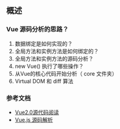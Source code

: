 ## 概述

### Vue 源码分析的思路？
1. 数据绑定是如何实现的？
2. 全局方法和实例方法是如何绑定的？
3. 全局方法和实例方法的源码分析？
4. new Vue() 执行了哪些操作？
5. 从Vue的核心代码开始分析（ core 文件夹）
6. Virtual DOM 和 diff 算法

### 参考文档
- [Vue2.0源代码阅读](https://www.kancloud.cn/zmwtp/vue2/148822)
- [Vue.js 源码解析](https://github.com/answershuto/learnVue)